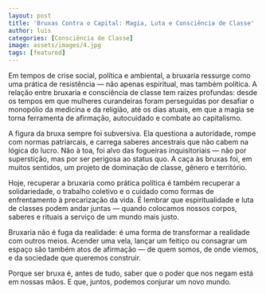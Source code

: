 ```yaml
---
layout: post
title: 'Bruxas Contra o Capital: Magia, Luta e Consciência de Classe'
author: luis
categories: [Consciência de Classe]
image: assets/images/4.jpg
tags: [featured]
---
```


Em tempos de crise social, política e ambiental, a bruxaria ressurge como uma prática de resistência — não apenas espiritual, mas também política. A relação entre bruxaria e consciência de classe tem raízes profundas: desde os tempos em que mulheres curandeiras foram perseguidas por desafiar o monopólio da medicina e da religião, até os dias atuais, em que a magia se torna ferramenta de afirmação, autocuidado e combate ao capitalismo.

A figura da bruxa sempre foi subversiva. Ela questiona a autoridade, rompe com normas patriarcais, e carrega saberes ancestrais que não cabem na lógica do lucro. Não à toa, foi alvo das fogueiras inquisitoriais — não por superstição, mas por ser perigosa ao status quo. A caça às bruxas foi, em muitos sentidos, um projeto de dominação de classe, gênero e território.

Hoje, recuperar a bruxaria como prática política é também recuperar a solidariedade, o trabalho coletivo e o cuidado como formas de enfrentamento à precarização da vida. É lembrar que espiritualidade e luta de classes podem andar juntas — quando colocamos nossos corpos, saberes e rituais a serviço de um mundo mais justo.

Bruxaria não é fuga da realidade: é uma forma de transformar a realidade com outros meios. Acender uma vela, lançar um feitiço ou consagrar um espaço são também atos de afirmação — de quem somos, de onde viemos, e da sociedade que queremos construir.

Porque ser bruxa é, antes de tudo, saber que o poder que nos negam está em nossas mãos. E que, juntos, podemos conjurar um novo mundo.